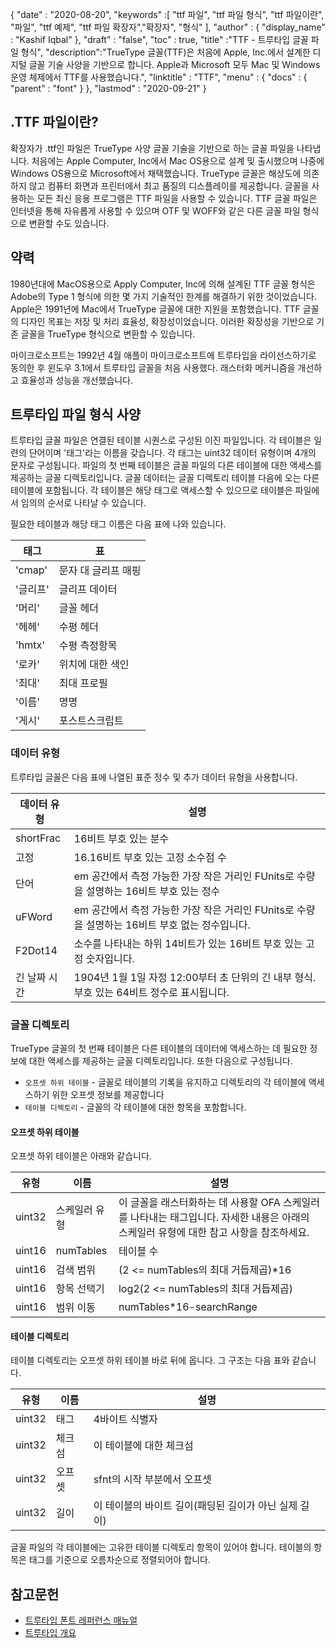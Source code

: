 {
  "date" : "2020-08-20",
  "keywords" :[ "ttf 파일", "ttf 파일 형식", "ttf 파일이란", "파일", "ttf 예제", "ttf 파일 확장자","확장자", "형식" ],
  "author" : {
    "display_name" : "Kashif Iqbal"
},
  "draft" : "false",
  "toc" : true,
  "title" :"TTF - 트루타입 글꼴 파일 형식",
  "description":"TrueType 글꼴(TTF)은 처음에 Apple, Inc.에서 설계한 디지털 글꼴 기술 사양을 기반으로 합니다. Apple과 Microsoft 모두 Mac 및 Windows 운영 체제에서 TTF를 사용했습니다.",
  "linktitle" : "TTF",
  "menu" : {
    "docs" : {
      "parent" : "font"
}
},
  "lastmod" : "2020-09-21"
}

## .TTF 파일이란?

확장자가 .ttf인 파일은 TrueType 사양 글꼴 기술을 기반으로 하는 글꼴 파일을 나타냅니다. 처음에는 Apple Computer, Inc에서 Mac OS용으로 설계 및 출시했으며 나중에 Windows OS용으로 Microsoft에서 채택했습니다. TrueType 글꼴은 해상도에 의존하지 않고 컴퓨터 화면과 프린터에서 최고 품질의 디스플레이를 제공합니다. 글꼴을 사용하는 모든 최신 응용 프로그램은 TTF 파일을 사용할 수 있습니다. TTF 글꼴 파일은 인터넷을 통해 자유롭게 사용할 수 있으며 OTF 및 WOFF와 같은 다른 글꼴 파일 형식으로 변환할 수도 있습니다.

## 약력

1980년대에 MacOS용으로 Apply Computer, Inc에 의해 설계된 TTF 글꼴 형식은 Adobe의 Type 1 형식에 의한 몇 가지 기술적인 한계를 해결하기 위한 것이었습니다. Apple은 1991년에 Mac에서 TrueType 글꼴에 대한 지원을 포함했습니다. TTF 글꼴의 디자인 목표는 저장 및 처리 효율성, 확장성이었습니다. 이러한 확장성을 기반으로 기존 글꼴을 TrueType 형식으로 변환할 수 있습니다.

마이크로소프트는 1992년 4월 애플이 마이크로소프트에 트루타입을 라이선스하기로 동의한 후 윈도우 3.1에서 트루타입 글꼴을 처음 사용했다. 래스터화 메커니즘을 개선하고 효율성과 성능을 개선했습니다.

## 트루타입 파일 형식 사양

트루타입 글꼴 파일은 연결된 테이블 시퀀스로 구성된 이진 파일입니다. 각 테이블은 일련의 단어이며 '태그'라는 이름을 갖습니다. 각 태그는 uint32 데이터 유형이며 4개의 문자로 구성됩니다. 파일의 첫 번째 테이블은 글꼴 파일의 다른 테이블에 대한 액세스를 제공하는 글꼴 디렉토리입니다. 글꼴 데이터는 글꼴 디렉토리 테이블 다음에 오는 다른 테이블에 포함됩니다. 각 테이블은 해당 태그로 액세스할 수 있으므로 테이블은 파일에서 임의의 순서로 나타날 수 있습니다.

필요한 테이블과 해당 태그 이름은 다음 표에 나와 있습니다.

|**태그**|**표**|
---|---|
|'cmap'| 문자 대 글리프 매핑|
|'글리프'| 글리프 데이터|
|'머리'| 글꼴 헤더|
|'헤헤'| 수평 헤더|
|'hmtx'| 수평 측정항목|
|'로카'| 위치에 대한 색인|
|'최대'| 최대 프로필|
|'이름'| 명명|
|'게시'| 포스트스크립트|

### 데이터 유형
트루타입 글꼴은 다음 표에 나열된 표준 정수 및 추가 데이터 유형을 사용합니다.

|**데이터 유형** | **설명** |
---|---|
|shortFrac| 16비트 부호 있는 분수|
|고정| 16.16비트 부호 있는 고정 소수점 수|
|단어| em 공간에서 측정 가능한 가장 작은 거리인 FUnits로 수량을 설명하는 16비트 부호 있는 정수|
|uFWord| em 공간에서 측정 가능한 가장 작은 거리인 FUnits로 수량을 설명하는 16비트 부호 없는 정수입니다.|
|F2Dot14| 소수를 나타내는 하위 14비트가 있는 16비트 부호 있는 고정 숫자입니다.|
|긴 날짜 시간| 1904년 1월 1일 자정 12:00부터 초 단위의 긴 내부 형식. 부호 있는 64비트 정수로 표시됩니다.|

### 글꼴 디렉토리

TrueType 글꼴의 첫 번째 테이블은 다른 테이블의 데이터에 액세스하는 데 필요한 정보에 대한 액세스를 제공하는 글꼴 디렉토리입니다. 또한 다음으로 구성됩니다.

* `오프셋 하위 테이블` - 글꼴로 테이블의 기록을 유지하고 디렉토리의 각 테이블에 액세스하기 위한 오프셋 정보를 제공합니다
* `테이블 디렉토리` - 글꼴의 각 테이블에 대한 항목을 포함합니다.

#### 오프셋 하위 테이블
오프셋 하위 테이블은 아래와 같습니다.

|**유형**|**이름**|**설명**|
---|---|---|
|uint32| 스케일러 유형| 이 글꼴을 래스터화하는 데 사용할 OFA 스케일러를 나타내는 태그입니다. 자세한 내용은 아래의 스케일러 유형에 대한 참고 사항을 참조하세요.|
|uint16| numTables| 테이블 수|
|uint16| 검색 범위| (2 <= numTables의 최대 거듭제곱)*16|
|uint16| 항목 선택기| log2(2 <= numTables의 최대 거듭제곱)|
|uint16| 범위 이동| numTables*16-searchRange|

#### 테이블 디렉토리
테이블 디렉토리는 오프셋 하위 테이블 바로 뒤에 옵니다. 그 구조는 다음 표와 같습니다.

|**유형**|**이름**|**설명**|
---|---|---|
|uint32| 태그| 4바이트 식별자|
|uint32| 체크섬| 이 테이블에 대한 체크섬|
|uint32| 오프셋| sfnt의 시작 부분에서 오프셋|
|uint32| 길이| 이 테이블의 바이트 길이(패딩된 길이가 아닌 실제 길이)|

글꼴 파일의 각 테이블에는 고유한 테이블 디렉토리 항목이 있어야 합니다. 테이블의 항목은 태그를 기준으로 오름차순으로 정렬되어야 합니다.


## 참고문헌
* [트루타입 폰트 레퍼런스 매뉴얼](https://developer.apple.com/fonts/TrueType-Reference-Manual/)
* [트루타입 개요](https://learn.microsoft.com/en-us/typography/truetype/)

